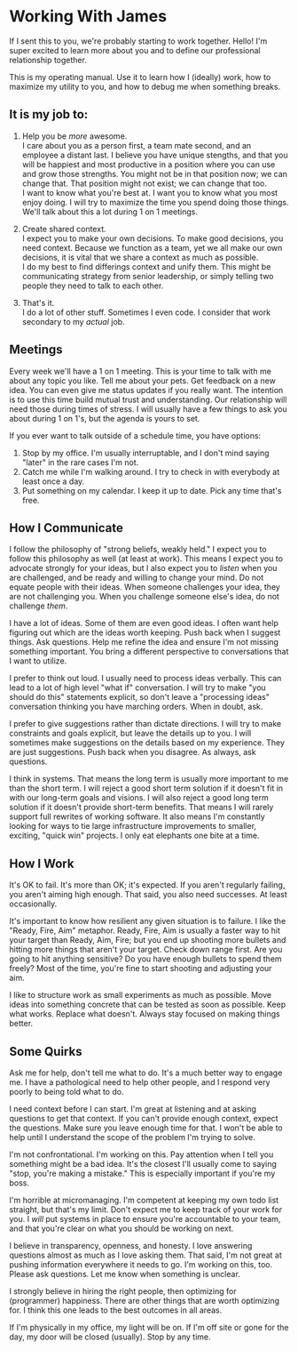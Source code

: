 # Working With James

If I sent this to you, we're probably starting to work together. Hello! 
I'm super excited to learn more about you and to define our professional 
relationship together.

This is my operating manual. Use it to learn how I (ideally) work, how 
to maximize my utility to you, and how to debug me when something breaks.

## It is my job to:

1. Help you be _more_ awesome.  
I care about you as a person first, a team mate second, and an employee a distant last. I believe you have unique stengths, and that you will be happiest and most productive in a position where you can use and grow those strengths. You might not be in that position now; we can change that. That position might not exist; we can change that too.  
I want to know what you're best at. I want you to know what you most enjoy doing. I will try to maximize the time you spend doing those things. We'll talk about this a lot during 1 on 1 meetings.

2. Create shared context.  
I expect you to make your own decisions. To make good decisions, you need context. Because we function as a team, yet we all make our own decisions, it is vital that we share a context as much as possible.  
I do my best to find differings context and unify them. This might be communicating strategy from senior leadership, or simply telling two people they need to talk to each other.

3. That's it.  
I do a lot of other stuff. Sometimes I even code. I consider that work secondary to my _actual_ job.

## Meetings

Every week we'll have a 1 on 1 meeting. This is your time to talk with me about any topic you like. Tell me about your pets. Get feedback on a new idea. You can even give me status updates if you really want. The intention is to use this time build mutual trust and understanding. Our relationship will need those during times of stress. I will usually have a few things to ask you about during 1 on 1's, but the agenda is yours to set.

If you ever want to talk outside of a schedule time, you have options:

1. Stop by my office. I'm usually interruptable, and I don't mind saying "later" in the rare cases I'm not.
2. Catch me while I'm walking around. I try to check in with everybody at least once a day.
3. Put something on my calendar. I keep it up to date. Pick any time that's free.

## How I Communicate

I follow the philosophy of "strong beliefs, weakly held." I expect you to follow this philosophy
as well (at least at work). This means I expect you to advocate strongly for your ideas, but I
also expect you to _listen_ when you are challenged, and be ready and willing to change your 
mind. Do not equate people with their ideas. When someone challenges your idea, they are not 
challenging you. When you challenge someone else's idea, do not challenge _them_.

I have a lot of ideas. Some of them are even good ideas. I often want help figuring out which
are the ideas worth keeping. Push back when I suggest things. Ask questions. Help me refine
the idea and ensure I'm not missing something important. You bring a different perspective to
conversations that I want to utilize.

I prefer to think out loud. I usually need to process ideas verbally. This can lead to a lot of
high level "what if" conversation. I will try to make "you should do this" statements explicit,
so don't leave a "processing ideas" conversation thinking you have marching orders. When in doubt,
ask.

I prefer to give suggestions rather than dictate directions. I will try to make constraints and
goals explicit, but leave the details up to you. I will sometimes make suggestions on the
details based on my experience. They are just suggestions. Push back when you disagree. As 
always, ask questions.

I think in systems. That means the long term is usually more important to me than the short 
term. I will reject a good short term solution if it doesn't fit in with our long-term goals
and visions. I will also reject a good long term solution if it doesn't provide short-term
benefits. That means I will rarely support full rewrites of working software. It also means I'm
constantly looking for ways to tie large infrastructure improvements to smaller, exciting,
"quick win" projects. I only eat elephants one bite at a time.

## How I Work

It's OK to fail. It's more than OK; it's expected. If you aren't regularly failing, you aren't
aiming high enough. That said, you also need successes. At least occasionally.

It's important to know how resilient any given situation is to failure. I like the "Ready, Fire,
Aim" metaphor. Ready, Fire, Aim is usually a faster way to hit your target than Ready, Aim, Fire;
but you end up shooting more bullets and hitting more things that aren't your target. Check down
range first. Are you going to hit anything sensitive? Do you have enough bullets to spend them
freely? Most of the time, you're fine to start shooting and adjusting your aim.

I like to structure work as small experiments as much as possible. Move ideas into something
concrete that can be tested as soon as possible. Keep what works. Replace what doesn't. Always
stay focused on making things better.

## Some Quirks

Ask me for help, don't tell me what to do. It's a much better way to engage me. I have a
pathological need to help other people, and I respond very poorly to being told what to do.

I need context before I can start. I'm great at listening and at asking questions to get that
context. If you can't provide enough context, expect the questions. Make sure you leave enough
time for that. I won't be able to help until I understand the scope of the problem I'm trying
to solve.

I'm not confrontational. I'm working on this. Pay attention when I tell you something might be
a bad idea. It's the closest I'll usually come to saying "stop, you're making a mistake." This
is especially important if you're my boss.

I'm horrible at micromanaging. I'm competent at keeping my own todo list straight, but that's
my limit. Don't expect me to keep track of your work for you. I *will* put systems in place to
ensure you're accountable to your team, and that you're clear on what you should be working on
next.

I believe in transparency, openness, and honesty. I love answering questions almost as much as
I love asking them. That said, I'm not great at pushing information everywhere it needs to go.
I'm working on this, too. Please ask questions. Let me know when something is unclear.

I strongly believe in hiring the right people, then optimizing for (programmer) happiness.
There are other things that are worth optimizing for. I think this one leads to the best
outcomes in all areas.

If I'm physically in my office, my light will be on. If I'm off site or gone for the day, my
door will be closed (usually). Stop by any time.